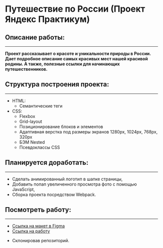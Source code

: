 # Путешествие по России (Проект Яндекс Практикум)

## Описание работы:

---

**Проект рассказывает о красоте и уникальности природы в России. Дает подробное описание самых красивых мест нашей красивой родины. А также, полезные ссылки для начинающих путешественников.**

## Структура построения проекта:

---

- HTML:
  - Семантические теги
- CSS:
  - Flexbox
  - Grid-layout
  - Позиционирование блоков и элементов
  - Адаптивная верстка под размеры экранов 1280px, 1024px, 768px, 320px
  - БЭМ Nested
  - Псевдоклассы CSS

## Планируется доработать:

---

- Сделать анимированный логотип в шапке страницы,
- Добавить попап увеличенного просмотра фото с помощью JavaScript,
- Сборка проекта посредством Webpack.

## Посмотреть работу:

---

- [Ссылка на макет в Figma](https://www.figma.com/file/5S2WSbEFL6awjVWJ0NWL8Q/Sprint-3_-Russia-_-desktop-mobile?node-id=28503%3A0)
- [Ссылка на работу](https://artem2088.github.io/russian-travel)

* Склонировав репозиторий.
